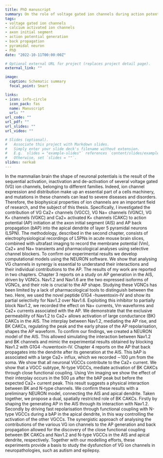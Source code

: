 ```yaml
---
title: PhD manuscript
summary: On the role of voltage gated ion channels during action potential generation and back propagation in leyer 5 pyramidal neurons
tags:
- voltage gated ion channels
- calcium activated ion channels
- axon initial segment
- action potential generation
- back propagation
- pyramidal neuron
- PhD
date: "2022-10-11T00:00:00Z"

# Optional external URL for project (replaces project detail page).
external_link: ""

image:
  caption: Schematic summary
  focal_point: Smart

links:
- icon: info-circle
  icon_pack: fas
  name: Manuscript
  url: ""
url_code: ""
url_pdf: ""
url_slides: ""
url_video: ""

# Slides (optional).
#   Associate this project with Markdown slides.
#   Simply enter your slide deck's filename without extension.
#   E.g. `slides = "example-slides"` references `content/slides/example-slides.md`.
#   Otherwise, set `slides = ""`.
slides: nerka8
---
```

In the mammalian brain the shape of neuronal potentials is the result of the sequential activation, inactivation and de-activation of several voltage gated (VG) ion channels, belonging to different families. Indeed, ion channel expression and distribution make up an essential part of a cells machinery, and mutations in these channels can lead to severe diseases and disorders. Therefore, the biophysical properties of ion channels are an important field of research, and the subject of this thesis. Specifically, I investigated the contribution of VG Ca2+ channels (VGCC), VG Na+ channels (VGNC), VG K+ channels (VGKC) and Ca2+ activated K+ channels (CAKC) to action potential (AP) initiation at the axon initial segment (AIS) and AP back propagation (bAP) into the apical dendrite of layer 5 pyramidal neurons (L5PN). The methodology, described in the second chapter, consists of electrophysiological recordings of L5PNs in acute mouse brain slices, combined with ultrafast imaging to record the membrane potential (Vm), Ca2+ and Na+ transients and pharmacological analyses using selective channel blockers. To confirm our experimental results we develop computational models using the NEURON software. We show that analysing VG channels in synergy is essential to understand their interactions and their individual contributions to the AP. The results of my work are reported in two chapters. Chapter 3 reports on a study on AP generation in the AIS, driven by VGNCs. Nav1.2 and Nav1.6 are the two expressed isoforms of VGNCs, and their role is crucial to the AP shape. Studying these VGNCs has been limited by a lack of pharmacological tools to distinguish between the two. Here, we used the novel peptide G1G4 -huwentoxin-IV and show its partial selectivity for Nav1.2 over Nav1.6. Exploiting this inhibitor to partially block Nav1.2, we recorded the effect on Na+ currents, Vm waveforms and Ca2+ currents associated with the AP. We demonstrate that the exclusive permeability of Nav1.2 to Ca2+ allows activation of large conductance (BK) CAKCs in the AIS. The interplay between Nav1.2, mediating the AP rise, and BK CAKCs, regulating the peak and the early phase of the AP repolarisation, shapes the AP waveform. To confirm our findings, we created a NEURON model of the AIS. This allowed simulating the interaction between Nav1.2 and BK channels and mimic the experimental results obtained by blocking Nav1.2 with G1G4 -huwentoxin-IV. Chapter 4 reports on the AP that back propagates into the dendrite after its generation at the AIS. This bAP is associated with a large Ca2+ influx, which we recorded ∼100 µm from the soma. We show that all neuronal VGCCs contribute to the Ca2+ current. We show that a VGCC subtype, N-type VGCCs, mediate activation of BK CAKCs through close functional coupling. Using Vm imaging we show the effect of their interplay occurs in the 500 µs after the bAP peak but before the expected Ca2+ current peak. This result suggests a physical interaction between BK and N-type channels. We confirm these results with a preliminary NEURON model, connecting the AIS and apical dendrite. Taken together, we propose a dual, spatially restricted role of BK CAKCs. Firstly by shaping the generating AP in the AIS through its interaction with Nav1.2. Secondly by driving fast repolarisation through functional coupling with N-type VGCCs during a bAP in the apical dendrite, in this way controlling the activation of the other VGCCs. The synergistic approach of analysing the contributions of the various VG ion channels to the AP generation and back propagation allowed for the discovery of the close functional coupling between BK CAKCs and Nav1.2 and N-type VGCCs in the AIS and apical dendrite, respectively. Together with our modelling efforts, these experiments provide a basis to study the dysfunction of VG ion channels in neuropathologies, such as autism and epilepsy.